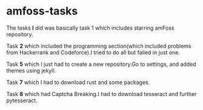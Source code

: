 # amfoss-tasks

The tasks **I** did was basically task 1 which includes starring amFoss repository.


Task **2** which included the programming section(which included problems from Hackerrank and Codeforce).I tried to  do all but failed in just one.


Task **5** which I just had to create a new repository.Go to settings, and added themes using jekyll.


Task **7** which I had to download rust and some packages.


Task **8** which  had Captcha Breaking.I had to download tesseract and further pytesseract.





